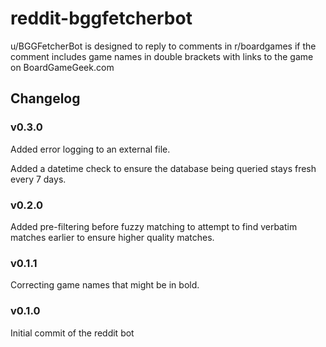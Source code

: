 # reddit-bggfetcherbot
u/BGGFetcherBot is designed to reply to comments in r/boardgames if the comment includes game names in double brackets with links to the game on BoardGameGeek.com

## Changelog
### v0.3.0
Added error logging to an external file.

Added a datetime check to ensure the database being queried stays fresh every 7 days. 

### v0.2.0
Added pre-filtering before fuzzy matching to attempt to find verbatim matches earlier to ensure higher quality matches.

### v0.1.1
Correcting game names that might be in bold.

### v0.1.0
Initial commit of the reddit bot